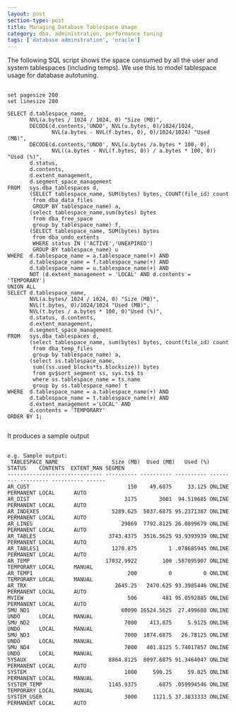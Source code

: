 ```yaml
---
layout: post
section-type: post
title: Managing Database Tablespace Usage
category: dba, administration, performance tuning
tags: ['database adminstration', 'oracle']
---
```

The following SQL script shows the space consumed by all the user and system tablespaces (including temps). We use this to model tablespace usage for database autotuning.

<pre> <code data-trim class="sql">
set pagesize 200
set linesize 200

SELECT d.tablespace_name, 
       NVL(a.bytes / 1024 / 1024, 0) "Size (MB)",
       DECODE(d.contents,'UNDO', NVL(u.bytes, 0)/1024/1024, 
              NVL(a.bytes - NVL(f.bytes, 0), 0)/1024/1024) "Used (MB)", 
       DECODE(d.contents,'UNDO', NVL(u.bytes /a.bytes * 100, 0), 
              NVL((a.bytes - NVL(f.bytes, 0)) / a.bytes * 100, 0)) "Used (%)",
       d.status, 
       d.contents,
       d.extent_management, 
       d.segment_space_management 
FROM   sys.dba_tablespaces d, 
       (SELECT tablespace_name, SUM(bytes) bytes, COUNT(file_id) count 
        from dba_data_files 
        GROUP BY tablespace_name) a, 
       (select tablespace_name,sum(bytes) bytes 
        from dba_free_space 
        group by tablespace_name) f,
       (SELECT tablespace_name, SUM(bytes) bytes 
        from dba_undo_extents 
        WHERE status IN ('ACTIVE','UNEXPIRED') 
        GROUP BY tablespace_name) u 
WHERE  d.tablespace_name = a.tablespace_name(+) AND 
       d.tablespace_name = f.tablespace_name(+) AND 
       d.tablespace_name = u.tablespace_name(+) AND
       NOT (d.extent_management = 'LOCAL' AND d.contents = 'TEMPORARY')
UNION ALL
SELECT d.tablespace_name, 
       NVL(a.bytes/ 1024 / 1024, 0) "Size (MB)", 
       NVL(t.bytes, 0)/1024/1024 "Used (MB)", 
       NVL(t.bytes / a.bytes * 100, 0)"Used (%)", 
       d.status, d.contents, 
       d.extent_management,
       d.segment_space_management 
FROM   sys.dba_tablespaces d, 
       (select tablespace_name, sum(bytes) bytes, count(file_id) count 
        from dba_temp_files 
        group by tablespace_name) a, 
       (select ss.tablespace_name,
        sum((ss.used_blocks*ts.blocksize)) bytes 
        from gv$sort_segment ss, sys.ts$ ts 
        where ss.tablespace_name = ts.name 
        group by ss.tablespace_name) t 
WHERE  d.tablespace_name = a.tablespace_name(+) AND
       d.tablespace_name = t.tablespace_name(+) AND 
       d.extent_management ='LOCAL' AND 
       d.contents = 'TEMPORARY' 
ORDER BY 1;

</code></pre>

It produces a sample output

<pre> <code data-trim class="bash">
e.g. Sample output:
 TABLESPACE_NAME                 Size (MB)  Used (MB)   Used (%) STATUS    CONTENTS  EXTENT_MAN SEGMEN
------------------------------ ---------- ---------- ---------- --------- --------- ---------- ------
AR_CUST                               150    49.6875     33.125 ONLINE    PERMANENT LOCAL      AUTO
AR_DIST                              3175       3001  94.519685 ONLINE    PERMANENT LOCAL      AUTO
AR_INDEXES                       5289.625  5037.6875 95.2371387 ONLINE    PERMANENT LOCAL      AUTO
AR_LINES                            29869  7792.8125 26.0899679 ONLINE    PERMANENT LOCAL      AUTO
AR_TABLES                       3743.4375  3516.5625 93.9393939 ONLINE    PERMANENT LOCAL      AUTO
AR_TABLES1                       1270.875          1 .078685945 ONLINE    PERMANENT LOCAL      AUTO
AR_TEMP                        17032.9922        100 .587095907 ONLINE    TEMPORARY LOCAL      MANUAL
AR_TEMP1                              200          0          0 ONLINE    TEMPORARY LOCAL      MANUAL
AR_TRX                            2645.25   2470.625 93.3985446 ONLINE    PERMANENT LOCAL      AUTO
MVIEW                                 506        481 95.0592885 ONLINE    PERMANENT LOCAL      AUTO
SMU_ND1                             60090 16524.5625  27.499688 ONLINE    UNDO      LOCAL      MANUAL
SMU_ND2                              7000    413.875     5.9125 ONLINE    UNDO      LOCAL      MANUAL
SMU_ND3                              7000  1874.6875   26.78125 ONLINE    UNDO      LOCAL      MANUAL
SMU_ND4                              7000   401.8125 5.74017857 ONLINE    UNDO      LOCAL      MANUAL
SYSAUX                          8864.8125  8097.6875 91.3464047 ONLINE    PERMANENT LOCAL      AUTO
SYSTEM                               1000     590.25     59.025 ONLINE    PERMANENT LOCAL      MANUAL
SYSTEM_TEMP                     1145.9375      .6875 .059994546 ONLINE    TEMPORARY LOCAL      MANUAL
SYSTEM_USER                          3000     1121.5 37.3833333 ONLINE    PERMANENT LOCAL      AUTO
</code></pre>